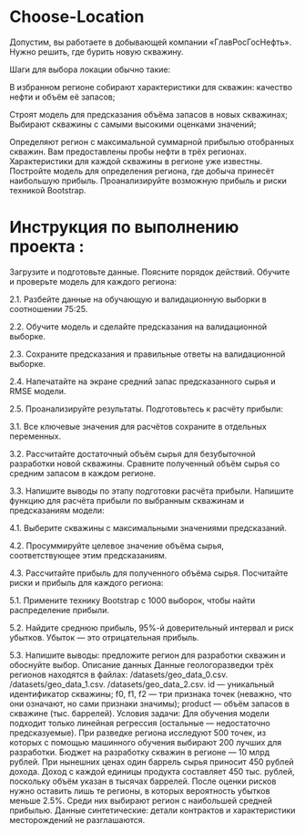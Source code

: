# Choose-Location

Допустим, вы работаете в добывающей компании «ГлавРосГосНефть». Нужно решить, где бурить новую скважину.

Шаги для выбора локации обычно такие: 

В избранном регионе собирают характеристики для скважин: качество нефти и объём её запасов;

Строят модель для предсказания объёма запасов в новых скважинах; Выбирают скважины с самыми высокими оценками значений;

Определяют регион с максимальной суммарной прибылью отобранных скважин. Вам предоставлены пробы нефти в трёх регионах. Характеристики для каждой скважины в регионе уже известны. Постройте модель для определения региона, где добыча принесёт наибольшую прибыль. Проанализируйте возможную прибыль и риски техникой Bootstrap.

# Инструкция по выполнению проекта :

Загрузите и подготовьте данные. 
Поясните порядок действий.
Обучите и проверьте модель для каждого региона: 

2.1. Разбейте данные на обучающую и валидационную выборки в соотношении 75:25. 

2.2. Обучите модель и сделайте предсказания на валидационной выборке.

2.3. Сохраните предсказания и правильные ответы на валидационной выборке. 

2.4. Напечатайте на экране средний запас предсказанного сырья и RMSE модели. 

2.5. Проанализируйте результаты. Подготовьтесь к расчёту прибыли: 

3.1. Все ключевые значения для расчётов сохраните в отдельных переменных. 

3.2. Рассчитайте достаточный объём сырья для безубыточной разработки новой скважины. Сравните полученный объём сырья со средним запасом в каждом регионе. 

3.3. Напишите выводы по этапу подготовки расчёта прибыли. Напишите функцию для расчёта прибыли по выбранным скважинам и предсказаниям модели:

4.1. Выберите скважины с максимальными значениями предсказаний. 

4.2. Просуммируйте целевое значение объёма сырья, соответствующее этим предсказаниям. 

4.3. Рассчитайте прибыль для полученного объёма сырья. Посчитайте риски и прибыль для каждого региона:

5.1. Примените технику Bootstrap с 1000 выборок, чтобы найти распределение прибыли. 

5.2. Найдите среднюю прибыль, 95%-й доверительный интервал и риск убытков. Убыток — это отрицательная прибыль. 

5.3. Напишите выводы: предложите регион для разработки скважин и обоснуйте выбор. Описание данных Данные геологоразведки трёх регионов находятся в файлах: /datasets/geo_data_0.csv. /datasets/geo_data_1.csv. /datasets/geo_data_2.csv. id — уникальный идентификатор скважины; f0, f1, f2 — три признака точек (неважно, что они означают, но сами признаки значимы); product — объём запасов в скважине (тыс. баррелей). Условия задачи: Для обучения модели подходит только линейная регрессия (остальные — недостаточно предсказуемые). При разведке региона исследуют 500 точек, из которых с помощью машинного обучения выбирают 200 лучших для разработки. Бюджет на разработку скважин в регионе — 10 млрд рублей. При нынешних ценах один баррель сырья приносит 450 рублей дохода. Доход с каждой единицы продукта составляет 450 тыс. рублей, поскольку объём указан в тысячах баррелей. После оценки рисков нужно оставить лишь те регионы, в которых вероятность убытков меньше 2.5%. Среди них выбирают регион с наибольшей средней прибылью. Данные синтетические: детали контрактов и характеристики месторождений не разглашаются.
